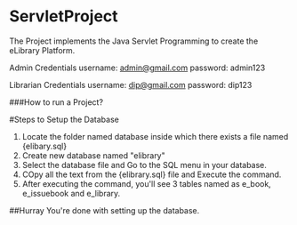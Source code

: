 # ServletProject
The Project implements the Java Servlet Programming to create the eLibrary Platform.

Admin Credentials
username: admin@gmail.com
password: admin123


Librarian Credentials
username: dip@gmail.com
password: dip123


###How to run a Project? 

#Steps to Setup the Database
1. Locate the folder named database inside which there exists a file named {elibary.sql}
2. Create new database named "elibrary"
3. Select the database file and Go to the SQL menu in your database.
4. COpy all the text from the {elibrary.sql} file and Execute the command.
5. After executing the command, you'll see 3 tables named as e_book, e_issuebook and e_library.

##Hurray You're done with setting up the database.
